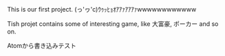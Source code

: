 This is our first project.
(っ'ヮ'c)ｳｩｯﾋｮｵｱｱｧｱｱｱｧwwwwwwwwwwww

Tish projet contains some of interesting game, like 大富豪, ポーカー and so on.

Atomから書き込みテスト
